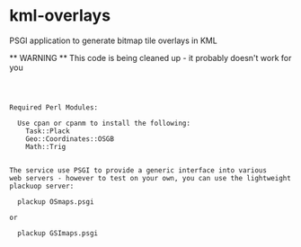 kml-overlays
============

PSGI application to generate bitmap tile overlays in KML



** WARNING ** This code is being cleaned up - it probably doesn't work for you
~~~~~~~~~~~~~~~~~~~~~~~~~~~~~~~~~~~~~~~~~~~~~~~~~~~~~~~~~~~~~~~~~~~~~~~~~~~~~~



Required Perl Modules:

  Use cpan or cpanm to install the following:
    Task::Plack
    Geo::Coordinates::OSGB
    Math::Trig


The service use PSGI to provide a generic interface into various
web servers - however to test on your own, you can use the lightweight
plackuop server:

  plackup OSmaps.psgi

or 

  plackup GSImaps.psgi
